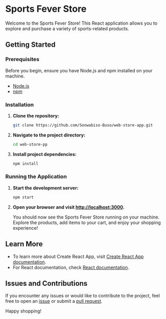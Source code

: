 # Sports Fever Store

Welcome to the Sports Fever Store! This React application allows you to explore and purchase a variety of sports-related products.

## Getting Started

### Prerequisites

Before you begin, ensure you have Node.js and npm installed on your machine.

- [Node.js](https://nodejs.org/)
- [npm](https://www.npmjs.com/)

### Installation

1. **Clone the repository:**

   ```bash
   git clone https://github.com/Sonwabiso-Buso/web-store-app.git
   ```

2. **Navigate to the project directory:**

   ```bash
   cd web-store-pp
   ```

3. **Install project dependencies:**

   ```bash
   npm install
   ```

### Running the Application

1. **Start the development server:**

   ```bash
   npm start
   ```

2. **Open your browser and visit [http://localhost:3000](http://localhost:3000).**

   You should now see the Sports Fever Store running on your machine. Explore the products, add items to your cart, and enjoy your shopping experience!

## Learn More

- To learn more about Create React App, visit [Create React App documentation](https://facebook.github.io/create-react-app/docs/getting-started).
- For React documentation, check [React documentation](https://reactjs.org/).

## Issues and Contributions

If you encounter any issues or would like to contribute to the project, feel free to open an [issue](https://github.com/your-username/sports-fever-store/issues) or submit a [pull request](https://github.com/your-username/sports-fever-store/pulls).

Happy shopping!
